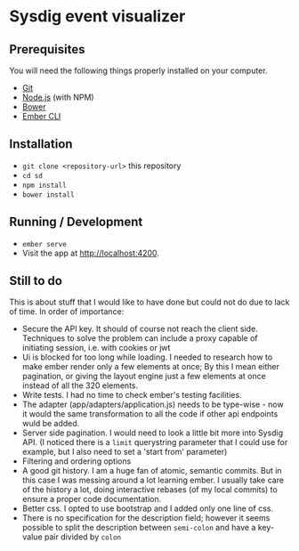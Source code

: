 # Sysdig event visualizer

## Prerequisites

You will need the following things properly installed on your computer.

* [Git](http://git-scm.com/)
* [Node.js](http://nodejs.org/) (with NPM)
* [Bower](http://bower.io/)
* [Ember CLI](http://ember-cli.com/)

## Installation

* `git clone <repository-url>` this repository
* `cd sd`
* `npm install`
* `bower install`

## Running / Development

* `ember serve`
* Visit the app at [http://localhost:4200](http://localhost:4200).

## Still to do

This is about stuff that I would like to have done but could not do due to lack of time.
In order of importance:

 * Secure the API key. It should of course not reach the client side.
   Techniques to solve the problem can include a proxy capable of initiating session, i.e. with cookies or jwt
 * Ui is blocked for too long while loading.
   I needed to research how to make ember render only a few elements at once; By this I mean either pagination, or giving the layout engine just a few elements at once instead of all the 320 elements.
 * Write tests. I had no time to check ember's testing facilities.
 * The adapter (app/adapters/application.js) needs to be type-wise - now it would the same transformation to all the code if other api endpoints wuld be added.
 * Server side pagination. I would need to look a little bit more into Sysdig API.
   (I noticed there is a `limit` querystring parameter that I could use for example, but I also need to set a 'start from' parameter)
 * Filtering and ordering options
 * A good git history. I am a huge fan of atomic, semantic commits. But in this case I was messing around a lot learning ember.
   I usually take care of the history a lot, doing interactive rebases (of my local commits) to ensure a proper code documentation.
 * Better css. I opted to use bootstrap and I added only one line of css.
 * There is no specification for the description field; however it seems possible to split the description between `semi-colon` and have a key-value pair divided by `colon`
